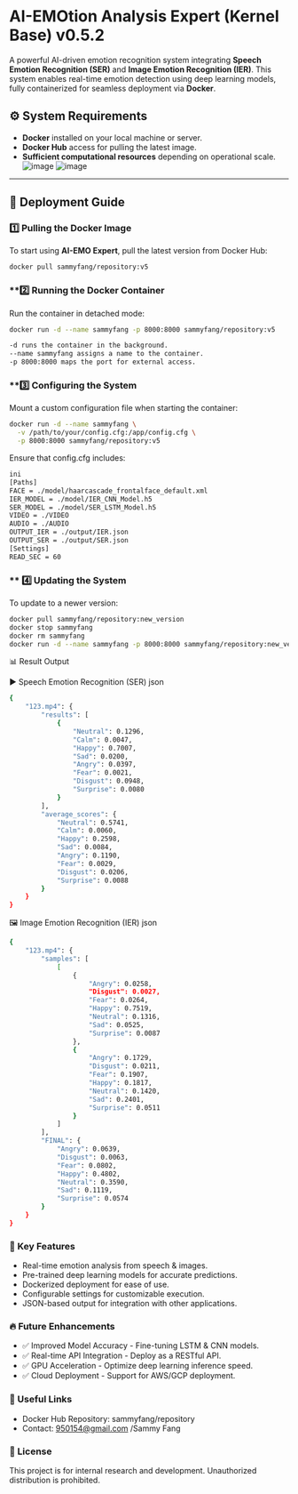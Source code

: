 # AI-EMOtion Analysis Expert (Kernel Base) v0.5.2

A powerful AI-driven emotion recognition system integrating **Speech Emotion Recognition (SER)** and **Image Emotion Recognition (IER)**. This system enables real-time emotion detection using deep learning models, fully containerized for seamless deployment via **Docker**.

## ⚙️ System Requirements
- **Docker** installed on your local machine or server.
- **Docker Hub** access for pulling the latest image.
- **Sufficient computational resources** depending on operational scale.
![image](https://github.com/user-attachments/assets/b1b399fb-ca45-433a-a7af-629322aad469)
![image](https://github.com/user-attachments/assets/d2f69ff6-0099-479d-be96-bf1dac7896b7)

---

## 🚀 Deployment Guide

### **1️⃣ Pulling the Docker Image**
To start using **AI-EMO Expert**, pull the latest version from Docker Hub:
```bash
docker pull sammyfang/repository:v5
```

### **2️⃣ Running the Docker Container
Run the container in detached mode:

```bash
docker run -d --name sammyfang -p 8000:8000 sammyfang/repository:v5

-d runs the container in the background.
--name sammyfang assigns a name to the container.
-p 8000:8000 maps the port for external access.
```
### **3️⃣ Configuring the System
Mount a custom configuration file when starting the container:

```bash
docker run -d --name sammyfang \
  -v /path/to/your/config.cfg:/app/config.cfg \
  -p 8000:8000 sammyfang/repository:v5
```
Ensure that config.cfg includes:
```bash
ini
[Paths]
FACE = ./model/haarcascade_frontalface_default.xml
IER_MODEL = ./model/IER_CNN_Model.h5
SER_MODEL = ./model/SER_LSTM_Model.h5
VIDEO = ./VIDEO
AUDIO = ./AUDIO
OUTPUT_IER = ./output/IER.json
OUTPUT_SER = ./output/SER.json
[Settings]
READ_SEC = 60
```
### ** 4️⃣ Updating the System
To update to a newer version:

```bash
docker pull sammyfang/repository:new_version
docker stop sammyfang
docker rm sammyfang
docker run -d --name sammyfang -p 8000:8000 sammyfang/repository:new_version
```
📊 Result Output

▶ Speech Emotion Recognition (SER)
json
```bash
{
    "123.mp4": {
        "results": [
            {
                "Neutral": 0.1296,
                "Calm": 0.0047,
                "Happy": 0.7007,
                "Sad": 0.0200,
                "Angry": 0.0397,
                "Fear": 0.0021,
                "Disgust": 0.0948,
                "Surprise": 0.0080
            }
        ],
        "average_scores": {
            "Neutral": 0.5741,
            "Calm": 0.0060,
            "Happy": 0.2598,
            "Sad": 0.0084,
            "Angry": 0.1190,
            "Fear": 0.0029,
            "Disgust": 0.0206,
            "Surprise": 0.0088
        }
    }
}
```
🖼️ Image Emotion Recognition (IER)
json
```bash
{
    "123.mp4": {
        "samples": [
            [
                {
                    "Angry": 0.0258,
                    "Disgust": 0.0027,
                    "Fear": 0.0264,
                    "Happy": 0.7519,
                    "Neutral": 0.1316,
                    "Sad": 0.0525,
                    "Surprise": 0.0087
                },
                {
                    "Angry": 0.1729,
                    "Disgust": 0.0211,
                    "Fear": 0.1907,
                    "Happy": 0.1817,
                    "Neutral": 0.1420,
                    "Sad": 0.2401,
                    "Surprise": 0.0511
                }
            ]
        ],
        "FINAL": {
            "Angry": 0.0639,
            "Disgust": 0.0063,
            "Fear": 0.0802,
            "Happy": 0.4802,
            "Neutral": 0.3590,
            "Sad": 0.1119,
            "Surprise": 0.0574
        }
    }
}
```
### 📌 Key Features
* Real-time emotion analysis from speech & images.
* Pre-trained deep learning models for accurate predictions.
* Dockerized deployment for ease of use.
* Configurable settings for customizable execution.
* JSON-based output for integration with other applications.
### 🔥 Future Enhancements
* ✅ Improved Model Accuracy - Fine-tuning LSTM & CNN models.
* ✅ Real-time API Integration - Deploy as a RESTful API.
* ✅ GPU Acceleration - Optimize deep learning inference speed.
* ✅ Cloud Deployment - Support for AWS/GCP deployment.

### 📌 Useful Links
* Docker Hub Repository: sammyfang/repository
* Contact: 950154@gmail.com /Sammy Fang

### 📜 License
This project is for internal research and development. Unauthorized distribution is prohibited.
